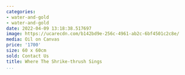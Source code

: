 ```yaml
---
categories:
- water-and-gold
- water-and-gold
date: 2022-04-09 13:18:38.517697
image: https://ucarecdn.com/b142bd9e-256c-4961-ab2c-6bf4501c2c8e/
media: Oil on Canvas
price: '1700'
size: 60 x 60cm
sold: Contact Us
title: Where The Shrike-thrush Sings
...
```

